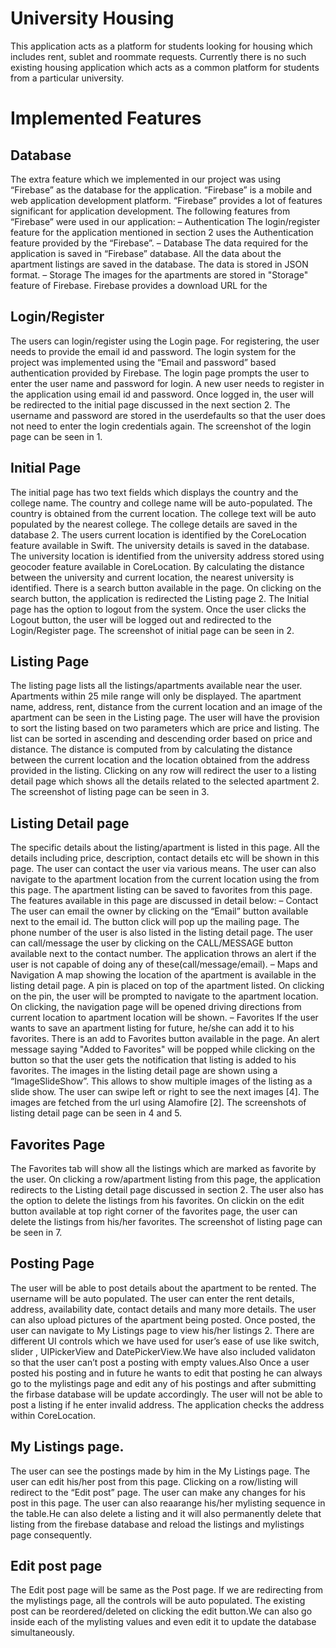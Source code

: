 # University Housing

This application acts as a platform for students looking for housing which includes rent, sublet
and roommate requests. Currently there is no such existing housing application which acts as a
common platform for students from a particular university.

# Implemented Features

## Database
The extra feature which we implemented in our project was using “Firebase” as the
database for the application. “Firebase” is a mobile and web application development platform.
“Firebase” provides a lot of features significant for application development. The
following features from “Firebase” were used in our application:
– Authentication
The login/register feature for the application mentioned in section 2 uses the Authentication
feature provided by the “Firebase”.
– Database
The data required for the application is saved in “Firebase” database. All the data about
the apartment listings are saved in the database. The data is stored in JSON format.
– Storage
The images for the apartments are stored in "Storage" feature of Firebase. Firebase
provides a download URL for the

## Login/Register
The users can login/register using the Login page. For registering, the user needs to provide
the email id and password. The login system for the project was implemented using the
“Email and password” based authentication provided by Firebase. The login page prompts
the user to enter the user name and password for login. A new user needs to register in
the application using email id and password. Once logged in, the user will be redirected to
the initial page discussed in the next section 2. The username and password are stored in
the userdefaults so that the user does not need to enter the login credentials again. The
screenshot of the login page can be seen in 1.
## Initial Page
The initial page has two text fields which displays the country and the college name. The
country and college name will be auto-populated. The country is obtained from the current
location. The college text will be auto populated by the nearest college. The college details
are saved in the database 2. The users current location is identified by the CoreLocation
feature available in Swift. The university details is saved in the database. The university
location is identified from the university address stored using geocoder feature available in
CoreLocation. By calculating the distance between the university and current location, the
nearest university is identified. There is a search button available in the page. On clicking
on the search button, the application is redirected the Listing page 2. The Initial page has
the option to logout from the system. Once the user clicks the Logout button, the user will
be logged out and redirected to the Login/Register page. The screenshot of initial page can
be seen in 2.
## Listing Page
The listing page lists all the listings/apartments available near the user. Apartments within
25 mile range will only be displayed. The apartment name, address, rent, distance from the
current location and an image of the apartment can be seen in the Listing page. The user
will have the provision to sort the listing based on two parameters which are price and listing.
The list can be sorted in ascending and descending order based on price and distance. The
distance is computed from by calculating the distance between the current location and the
location obtained from the address provided in the listing. Clicking on any row will redirect
the user to a listing detail page which shows all the details related to the selected apartment
2. The screenshot of listing page can be seen in 3.
## Listing Detail page
The specific details about the listing/apartment is listed in this page. All the details including
price, description, contact details etc will be shown in this page. The user can contact the
user via various means. The user can also navigate to the apartment location from the current
location using the from this page. The apartment listing can be saved to favorites from this
page. The features available in this page are discussed in detail below:
– Contact
The user can email the owner by clicking on the “Email” button available next to the
email id. The button click will pop up the mailing page. The phone number of the user
is also listed in the listing detail page. The user can call/message the user by clicking
on the CALL/MESSAGE button available next to the contact number. The application
throws an alert if the user is not capable of doing any of these(call/message/email).
– Maps and Navigation
A map showing the location of the apartment is available in the listing detail page. A
pin is placed on top of the apartment listed. On clicking on the pin, the user will be
prompted to navigate to the apartment location. On clicking, the navigation page will
be opened driving directions from current location to apartment location will be shown.
– Favorites
If the user wants to save an apartment listing for future, he/she can add it to his
favorites. There is an add to Favorites button available in the page. An alert message
saying "Added to Favorites" will be popped while clicking on the button so that the
user gets the notification that listing is added to his favorites.
The images in the listing detail page are shown using a “ImageSlideShow”. This allows to
show multiple images of the listing as a slide show. The user can swipe left or right to see the
next images [4]. The images are fetched from the url using Alamofire [2]. The screenshots of
listing detail page can be seen in 4 and 5.
## Favorites Page
The Favorites tab will show all the listings which are marked as favorite by the user. On
clicking a row/apartment listing from this page, the application redirects to the Listing
detail page discussed in section 2. The user also has the option to delete the listings from his
favorites. On clickin on the edit button available at top right corner of the favorites page,
the user can delete the listings from his/her favorites. The screenshot of listing page can be
seen in 7.
## Posting Page
The user will be able to post details about the apartment to be rented. The username will
be auto populated. The user can enter the rent details, address, availability date, contact
details and many more details. The user can also upload pictures of the apartment being
posted. Once posted, the user can navigate to My Listings page to view his/her listings
2. There are different UI controls which we have used for user’s ease of use like switch,
slider , UIPickerView and DatePickerView.We have also included validaton so that the user
can’t post a posting with empty values.Also Once a user posted his posting and in future
he wants to edit that posting he can always go to the mylistings page and edit any of his
postings and after submitting the firbase database will be update accordingly. The user will
not be able to post a listing if he enter invalid address. The application checks the address
within CoreLocation.
## My Listings page.
The user can see the postings made by him in the My Listings page. The user can edit his/her
post from this page. Clicking on a row/listing will redirect to the “Edit post” page. The user
can make any changes for his post in this page. The user can also reaarange his/her mylisting
sequence in the table.He can also delete a listing and it will also permanently delete that
listing from the firebase database and reload the listings and mylistings page consequently.
## Edit post page
The Edit post page will be same as the Post page. If we are redirecting from the mylistings
page, all the controls will be auto populated. The existing post can be reordered/deleted on
clicking the edit button.We can also go inside each of the mylisting values and even edit it
to update the database simultaneously.
